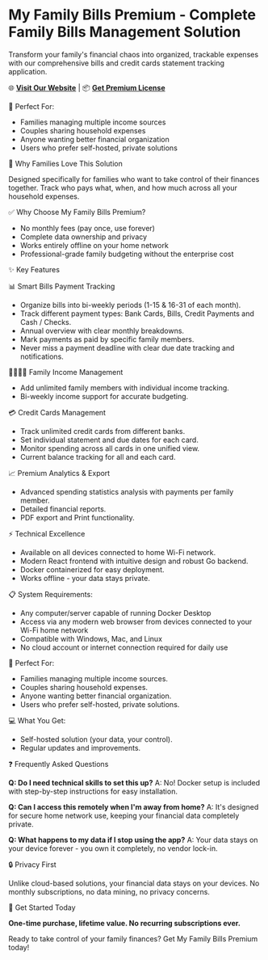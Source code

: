 # My Family Bills Premium - Complete Family Bills Management Solution

Transform your family's financial chaos into organized, trackable expenses with our comprehensive bills and credit cards statement tracking application.

🌐 **[Visit Our Website](https://aikeymouse.github.io/myfamilybills)** | 📦 **[Get Premium License](https://aikeymouse.gumroad.com/l/myfamilybills)**

🎯 Perfect For:
- Families managing multiple income sources
- Couples sharing household expenses
- Anyone wanting better financial organization
- Users who prefer self-hosted, private solutions

🏡 Why Families Love This Solution

Designed specifically for families who want to take control of their finances together. Track who pays what, when, and how much across all your household expenses.

✅ Why Choose My Family Bills Premium?
- No monthly fees (pay once, use forever)
- Complete data ownership and privacy
- Works entirely offline on your home network
- Professional-grade family budgeting without the enterprise cost

✨ Key Features

📊 Smart Bills Payment Tracking

- Organize bills into bi-weekly periods (1-15 & 16-31 of each month).
- Track different payment types: Bank Cards, Bills, Credit Payments and Cash / Checks.
- Annual overview with clear monthly breakdowns.
- Mark payments as paid by specific family members.
- Never miss a payment deadline with clear due date tracking and notifications.

👨‍👩‍👧‍👦 Family Income Management

- Add unlimited family members with individual income tracking.
- Bi-weekly income support for accurate budgeting.

💳 Credit Cards Management

- Track unlimited credit cards from different banks.
- Set individual statement and due dates for each card.
- Monitor spending across all cards in one unified view.
- Current balance tracking for all and each card.

📈 Premium Analytics & Export

- Advanced spending statistics analysis with payments per family member.
- Detailed financial reports.
- PDF export and Print functionality.

⚡ Technical Excellence

- Available on all devices connected to home Wi-Fi network.
- Modern React frontend with intuitive design and robust Go backend.
- Docker containerized for easy deployment.
- Works offline - your data stays private.

📋 System Requirements:
- Any computer/server capable of running Docker Desktop
- Access via any modern web browser from devices connected to your Wi-Fi home network
- Compatible with Windows, Mac, and Linux
- No cloud account or internet connection required for daily use

🎯 Perfect For:

- Families managing multiple income sources.
- Couples sharing household expenses.
- Anyone wanting better financial organization.
- Users who prefer self-hosted, private solutions.

💻 What You Get:

- Self-hosted solution (your data, your control).
- Regular updates and improvements.

❓ Frequently Asked Questions

**Q: Do I need technical skills to set this up?**
A: No! Docker setup is included with step-by-step instructions for easy installation.

**Q: Can I access this remotely when I'm away from home?**
A: It's designed for secure home network use, keeping your financial data completely private.

**Q: What happens to my data if I stop using the app?**
A: Your data stays on your device forever - you own it completely, no vendor lock-in.

🔒 Privacy First

Unlike cloud-based solutions, your financial data stays on your devices. No monthly subscriptions, no data mining, no privacy concerns.

🚀 Get Started Today

**One-time purchase, lifetime value. No recurring subscriptions ever.**

Ready to take control of your family finances? Get My Family Bills Premium today!